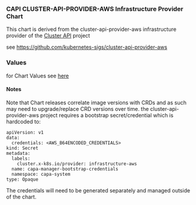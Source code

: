 ### CAPI CLUSTER-API-PROVIDER-AWS Infrastructure Provider Chart

This chart is derived from the cluster-api-provider-aws infrastructure provider of the [Cluster API](https://cluster-api.sigs.k8s.io) project 

see https://github.com/kubernetes-sigs/cluster-api-provider-aws

### Values
for Chart Values see [here](charts/capa/README.md)

#### Notes

Note that Chart releases correlate image versions with CRDs and as such may need to upgrade/replace CRD versions over time.
the cluster-api-provider-aws project requires a bootstrap secret/credential which is hardcoded to:
```
apiVersion: v1
data:
  credentials: <AWS_B64ENCODED_CREDENTIALS>
kind: Secret
metadata:
  labels:
    cluster.x-k8s.io/provider: infrastructure-aws
  name: capa-manager-bootstrap-credentials
  namespace: capa-system
type: Opaque
```
The credentials will need to be generated separately and managed outside of the chart.
